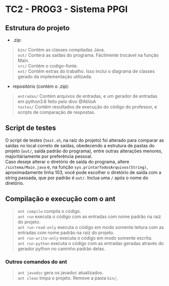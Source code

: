# TC2 - PROG3 - Sistema PPGI

## Estrutura do projeto

* .zip:  

>`bin/` Contém as classes compiladas Java.  
>`out/` Conterá as saídas do programa. Fácilmente trocável na função Main.  
>`src/` Contém o codigo-fonte.  
>`ext/` Contém extras do trabalho. Isso inclui o diagrama de classes gerado da implementação utilizada.  

* repositório (contém o .zip):

>`entradas/` Contém arquivos de entradas, e um gerador de entradas em python3.6 feito pelo divo @AtilioA  
>`testes/` Contém resultados de execução do código do professor, e scripts de comparação de respostas.  

## Script de testes

O script de testes (`test.sh`, na raíz do projeto) foi alterado para comparar as saídas no local correto de saídas, obedecendo a estrutura de pastas do projeto (`out/`, saída padrão do programa), entre outras alterações menores, majoritáriamente por preferência pessoal.  
Caso deseje alterar o diretório de saída do programa, altere `/sistema/Main.java` e, na função `sys.printarTodosArquivos(String)`, aproximadamente linha 103, você pode escolher o diretório de saída com a string passada, que por padrão é `out/`. Inclua uma `/` após o nome do diretório.

## Compilação e execução com o ant

>`ant compile` compila o código.  
>`ant run` executa o código com as entradas com nome padrão na raíz do projeto.  
>`ant run-read-only` executa o código em modo somente leitura com as entradas com nome padrão na raíz do projeto.  
>`ant run-write-only` executa o código em modo somente escrita.  
>`ant run-python` executa o código com as entradas geradas através do gerador python no caminho padrão delas.  

### Outros comandos do ant

>`ant javadoc` gera os javadoc atualizados.  
>`ant clean` limpa o projeto. Remove a pasta `bin/`,

